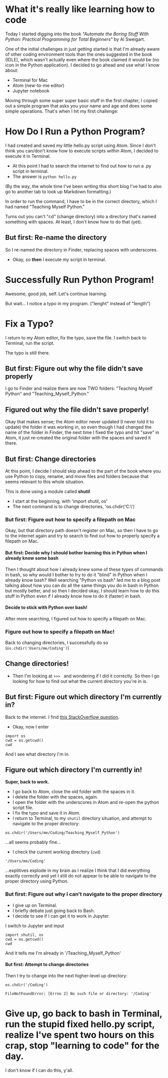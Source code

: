 # What it's really like learning how to code

Today I started digging into the book *"Automate the Boring Stuff With Python: Practical Programming for Total Beginners"* by Al Sweigart.

One of the initial challenges in just getting started is that I'm already aware of other coding environment tools than the ones suggested in the book (IDLE), which wasn't actually even where the book claimed it would be (no icon in the Python application). I decided to go ahead and use what I know about:
- Terminal for Mac
- Atom (new-to-me editor)
- Jupyter notebook

Moving through some super super basic stuff in the first chapter, I copied out a simple program that asks you your name and age and does some simple operations. That's when I hit my first challenge:

# How Do I Run a Python Program?

I had created and saved my little hello.py script using Atom. Since I don't think you can/don't know how to execute scripts *within* Atom, I decided to execute it in Terminal.

- At this point I had to search the internet to find out how to run a .py script in terminal.
- The answer is `python hello.py`

(By the way, the whole time I've been writing this short blog I've had to also go to another tab to look up Markdown formatting.)

In order to run the command, I have to be in the correct directory, which I had named "Teaching Myself Python." 

Turns out you can't "cd" (change directory) into a directory that's named something with spaces. At least, I don't know how to do that (yet). 

## But first: Re-name the directory
So I re-named the directory in Finder, replacing spaces with underscores.

- Okay, so **then** I execute my script in terminal. 

# Successfully Run Python Program!
Awesome, good job, self. Let's continue learning. 

But wait... I notice a typo in my program. ("lenght" instead of "length")

# Fix a Typo?

I return to my Atom editor, fix the typo, save the file.
I switch back to Terminal, run the script. 

The typo is still there.

## But first: Figure out why the file didn't save properly

I go to Finder and realize there are now TWO folders: "Teaching Myself Python" and "Teaching_Myself_Python."

## Figured out why the file didn't save properly!

Okay that makes sense; the Atom editor never updated (I never told it to update) the folder it was working in, so even though I had changed the name of the folder in Finder, the next time I fixed the typo and hit "save" in Atom, it just re-created the original folder with the spaces and saved it there.

## But first: Change directories

At this point, I decide I should skip ahead to the part of the book where you use Python to copy, rename, and move files and folders because that seems relevant to this whole situation. 

This is done using a module called **shutil**
- I start at the beginning, with 'import shutil, os' 
- The next command is to change directories, 'os.chdir('C:\\')

### But first: Figure out how to specify a filepath on Mac

Okay, but that directory path doesn't register on Mac, so then I have to go to the internet again and try to search to find out how to properly specify a filepath on Mac.

#### But first: Decide why I should bother learning this in Python when I already know some bash

Then I thought about how I already knew some of these types of commands in bash, so why would I bother to try to do it "blind" in Python when I already know bash? Well searching "Python vs bash" led me to a blog post talking about how you can do all the same things you do in bash in Python but mostly better, and so then I decided okay, I should learn how to do this stuff in Python even if I already know how to do it (faster) in bash.

#### Decide to stick with Python over bash!

After more searching, I figured out how to specify a filepath on Mac.

### Figure out how to specify a filepath on Mac!

Back to changing directories, I successfully do so (`os.chdir('Users/me/Coding')`)

## Change directories!

- Then I'm looking at `>>> ` and wondering if I did it correctly. So then I go looking for how to find out what the current directory you're in is.

## But first: Figure out which directory I'm currently in?

Back to the internet. I find [this StackOverflow question](https://stackoverflow.com/questions/5137497/find-current-directory-and-files-directory).

- Okay, now I enter
```
import os
cwd = os.getcwd()
cwd
```
And I see what directory I'm in. 

## Figure out which directory I'm currently in!
**Super, back to work.**

- I go back to Atom, close the old folder with the spaces in it.
- I delete the folder with the spaces, again.
- I open the folder with the underscores in Atom and re-open the python script file.
- I fix the typo and save it in Atom.
- I return to Terminal, to my `shutil` directory situation, and attempt to navigate to the proper directory:
```
os.chdir('/Users/me/Coding/Teaching_Myself_Python')
```

...all seems probably fine...

- I check the current working directory (`cwd`)
```
'/Users/me/Coding'
```

...explitives explode in my brain as I realize I think that I did everything exactly correctly and yet I still do not appear to be able to navigate to the proper directory using Python.

### But first: Figure out why I can't navigate to the proper directory

- I give up on Terminal. 
- I briefly debate just going back to Bash.
- I decide to see if I can get it to work in Jupyter.

I switch to Jupyter and input
```
import shutil, os
cwd = os.getcwd()
cwd
```
And it tells me I'm already in '/Teaching_Myself_Python'

#### But first: Attempt to change directories

Then I try to change into the next higher-level up directory:
```
os.chdir('/Coding')

FileNotFoundError: [Errno 2] No such file or directory: '/Coding'
```

# Give up, go back to bash in Terminal, run the stupid fixed hello.py script, realize I've spent two hours on this crap, stop "learning to code" for the day.

I don't know if I can do this, y'all.
